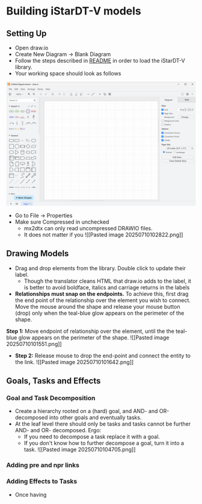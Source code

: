 
# Building iStarDT-V models

## Setting Up
- Open draw.io
- Create New Diagram -> Blank Diagram
- Follow the steps described in [README](../README.md) in order to load the iStarDT-V library. 
- Your working space should look as follows

![Alt text](img/Workspace.png)

- Go to File -> Properties
- Make sure Compressed in unchecked
	- mx2dtx can only read uncompressed DRAWIO files.
	- It does not matter if you 
![[Pasted image 20250710102822.png]]

## Drawing Models

- Drag and drop elements from the library. Double click to update their label.
	- Though the translator cleans HTML that draw.io adds to the label, it is better to avoid boldface, italics and carriage returns in the labels
- **Relationships must snap on the endpoints.** To achieve this, first drag the end point of the relationship over the element you wish to connect. Move the mouse around the shape and release your mouse button (drop) only when the teal-blue glow appears on the perimeter of the shape. 

**Step 1:** Move endpoint of relationship over the element, until the the teal-blue glow appears on the perimeter of the shape. 
![[Pasted image 20250710101551.png]]
 - **Step 2:** Release mouse to drop the end-point and connect the entity to the link. 
![[Pasted image 20250710101642.png]]


## Goals, Tasks and Effects
### Goal and Task Decomposition
- Create a hierarchy rooted on a (hard) goal, and AND- and OR-decomposed into other goals and eventually tasks.
- At the leaf level there should only be tasks and tasks cannot be further AND- and OR- decomposed. Ergo:
	- If you need to decompose a task replace it with a goal.
	- If you don't know how to further decompose a goal, turn it into a task.
	![[Pasted image 20250710104705.png]]
### Adding pre and npr links
### Adding Effects to Tasks
- Once having 

